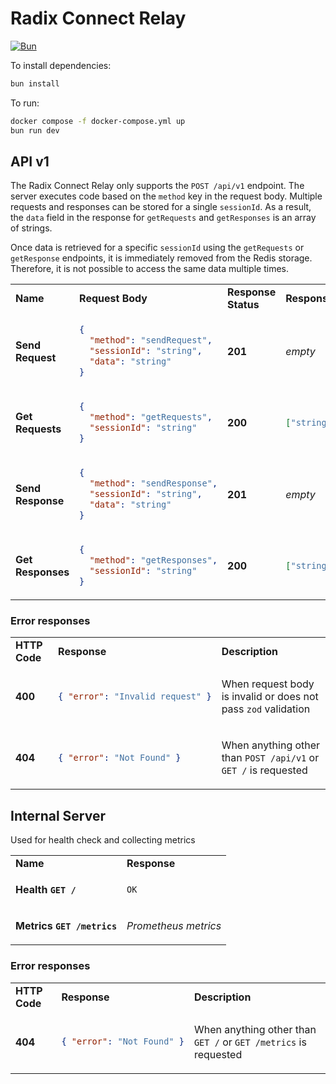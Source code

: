 # Radix Connect Relay

[![Bun](https://img.shields.io/badge/Bun-%23000000.svg?style=for-the-badge&logo=bun&logoColor=white)](https://bun.sh)

To install dependencies:

```bash
bun install
```

To run:

```bash
docker compose -f docker-compose.yml up
bun run dev
```


## API v1

The Radix Connect Relay only supports the `POST /api/v1` endpoint. The server executes code based on the `method` key in the request body. Multiple requests and responses can be stored for a single `sessionId`. As a result, the `data` field in the response for `getRequests` and `getResponses` is an array of strings.

Once data is retrieved for a specific `sessionId` using the `getRequests` or `getResponse` endpoints, it is immediately removed from the Redis storage. Therefore, it is not possible to access the same data multiple times.

<table>
<tr>
  <td><strong>Name</strong></td>
  <td><strong>Request Body</strong></td>
  <td><strong>Response Status</strong></td>
  <td><strong>Response Body</strong></td>
</tr>
<tr>
  <td><strong>Send Request</strong></td>
  <td>

```json
{
  "method": "sendRequest",
  "sessionId": "string",
  "data": "string"
}
```
</td>
<td><strong>201</strong>
</td>
<td><i>empty</i></td>
</tr>
<tr>
  <td><strong>Get Requests</strong></td>
  <td>

```json
{
  "method": "getRequests",
  "sessionId": "string"
}
```
</td>
<td><strong>200</strong></td>
<td>


```json
["string", "string"]
```
</td>
</tr>
<tr>
  <td><strong>Send Response</strong></td>
  <td>

```json
{
  "method": "sendResponse",
  "sessionId": "string",
  "data": "string"
}
```
</td>
<td><strong>201</strong></td>
<td><i>empty</i></td>
</tr>
<tr>
  <td><strong>Get Responses</strong></td>
  <td>

```json
{
  "method": "getResponses",
  "sessionId": "string"
}
```
</td>
<td><strong>200</strong></td>
<td>

```json
["string", "string"]
```
</td>
</table>


### Error responses
<table>
<tr>
<td><strong>HTTP Code</strog></td>
<td><strong>Response</strong></td>
<td><strong>Description</strong></td>
</tr>
<tr>
<td><strong>400</strong></td>
<td>

```json
{ "error": "Invalid request" }
```
</td>
<td>

When request body is invalid or does not pass `zod` validation
</td>
</tr>
<tr>
<td><strong>404</strong></td>
<td>

```json
{ "error": "Not Found" }
```
</td>
<td>

When anything other than `POST /api/v1` or `GET /` is requested
</td>
</tr>

</table>

## Internal Server

Used for health check and collecting metrics

<table>
<tr>
  <td><strong>Name</strong></td>
  <td><strong>Response</strong></td>
</tr>
<tr>
  <td>
  
  <strong>Health `GET /`</strong></td>
<td>

```OK```

</td>
</tr>
<tr>
  <td>
  
  <strong>Metrics `GET /metrics`</strong></td>
<td>

*Prometheus metrics*

</td>
</tr>
</table>


### Error responses
<table>
<tr>
<td><strong>HTTP Code</strog></td>
<td><strong>Response</strong></td>
<td><strong>Description</strong></td>
</tr>
<tr>
<td><strong>404</strong></td>
<td>

```json
{ "error": "Not Found" }
```
</td>
<td>

When anything other than `GET /` or `GET /metrics` is requested
</td>
</tr>

</table>